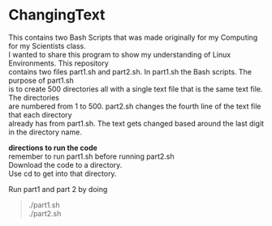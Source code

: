 # ChangingText

This contains two Bash Scripts that was made originally for my Computing for my Scientists class.  
I wanted to share this program to show my understanding of Linux Environments. This repository  
contains two files part1.sh and part2.sh. In part1.sh the Bash scripts. The purpose of part1.sh   
is to create 500 directories all with a single text file that is the same text file. The directories  
are numbered from 1 to 500. part2.sh changes the fourth line of the text file that each directory  
already has from part1.sh. The text gets changed based around the last digit in the directory name.  
  
 __directions to run the code__  
remember to run part1.sh before running part2.sh  
Download the code to a directory.  
Use cd to get into that directory.  
  
Run part1 and part 2 by doing   
>./part1.sh  
>./part2.sh

